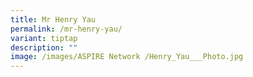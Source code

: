 ```yaml
---
title: Mr Henry Yau
permalink: /mr-henry-yau/
variant: tiptap
description: ""
image: /images/ASPIRE Network /Henry_Yau___Photo.jpg
---
```

